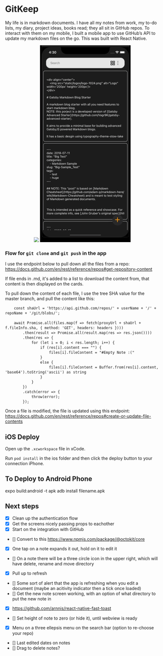 # GitKeep

My life is in markdown documents. I have all my notes from work, my to-do lists, my diary, project ideas, books read; they all sit in GitHub repos. To interact with them on my mobile, I built a mobile app to use GitHub’s API to update my markdown files on the go. This was built with React Native.

<p align="center">
        <img src="demo/gitKeep-login-demo.gif">
        <img src="demo/gitkeep-dark-theme.gif">
</p>

### Flow for ```git clone``` and ```git push``` in the app

I use the endpoint below to pull down all the files from a repo:
https://docs.github.com/en/rest/reference/repos#get-repository-content

If file ends in .md, it's added to a list to download the content from, that content is then displayed on the cards.

To pull down the content of each file, I use the tree SHA value for the master branch, and pull the content like this:
```
    const shaUrl = 'https://api.github.com/repos/' + userName + '/' + repoName + '/git/blobs/';

    await Promise.all(files.map(f => fetch(proxyUrl + shaUrl + f.fileInfo.sha, { method: 'GET', headers: headers })))
        .then(result => Promise.all(result.map(res => res.json())))
        .then(res => {
            for (let i = 0; i < res.length; i++) {
                if (res[i].content === "") {
                    files[i].fileContent = "#Empty Note :("
                }
                else {
                    files[i].fileContent = Buffer.from(res[i].content, 'base64').toString('ascii') as string
                }
            }            
        })
        .catch(error => {
            throw(error);
        });
```

Once a file is modified, the file is updated using this endpoint:
https://docs.github.com/en/rest/reference/repos#create-or-update-file-contents

## iOS Deploy

Open up the ```.xcworkspace``` file in xCode.

Run ```pod install``` in the ios folder and then click the deploy button to your connection iPhone.

## To Deploy to Android Phone

expo build:android -t apk 
adb install filename.apk

## Next steps 

- [X] Clean up the authentication flow
- [X] Get the screens nicely passing props to eachother 
- [X] Start on the integration with GitHub
- [] Convert to this <https://www.npmjs.com/package/@octokit/core>
- [X] One tap on a note expands it out, hold on it to edit it 
- [] On a note there will be a three circle icon in the upper right, which will have delete, rename and move directory 
- [X] Pull up to refresh
- [] Some sort of alert that the app is refreshing when you edit a document (maybe an acitivity indicator then a tick once loaded)
- [] Get the new note screen working, with an option of what directory to put the new note in 
- [X] https://github.com/arnnis/react-native-fast-toast
- [] Set height of note to zero (or hide it), until webview is ready
- [X] Menu on a three ellepsis menu on the search bar (option to re-choose your repo)
- [] Last edited dates on notes
- [] Drag to delete notes? 

